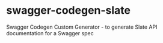 # swagger-codegen-slate
Swagger Codegen Custom Generator - to generate Slate API documentation for a Swagger spec
